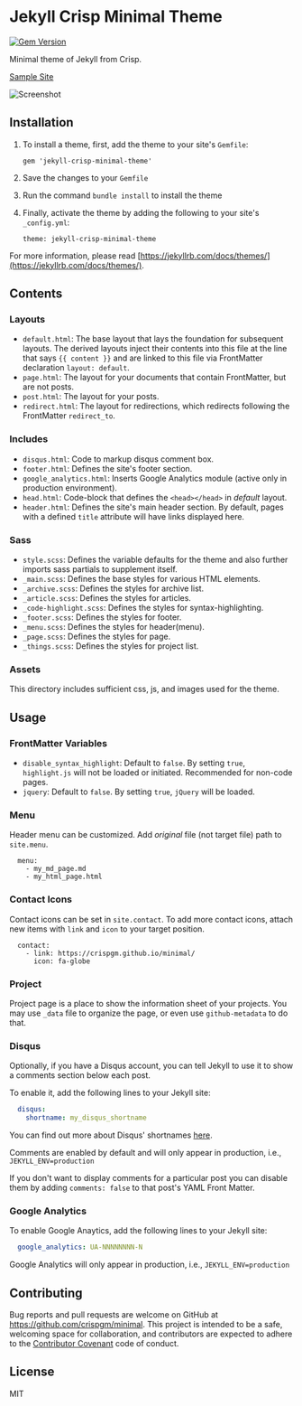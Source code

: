 # Jekyll Crisp Minimal Theme

[![Gem Version](https://badge.fury.io/rb/jekyll-crisp-minimal-theme.svg)](https://badge.fury.io/rb/jekyll-crisp-minimal-theme)

Minimal theme of Jekyll from Crisp.

[Sample Site](https://crispgm.github.io/minimal/)

![Screenshot](/screenshot.jpg)

## Installation

1. To install a theme, first, add the theme to your site's `Gemfile`:

    ```
    gem 'jekyll-crisp-minimal-theme'
    ```

2. Save the changes to your `Gemfile`
3. Run the command `bundle install` to install the theme
4. Finally, activate the theme by adding the following to your site's `_config.yml`:

    ```
    theme: jekyll-crisp-minimal-theme
    ```

For more information, please read [https://jekyllrb.com/docs/themes/](https://jekyllrb.com/docs/themes/).

## Contents

### Layouts

* `default.html`: The base layout that lays the foundation for subsequent layouts. The derived layouts inject their contents into this file at the line that says `{{ content }}` and are linked to this file via FrontMatter declaration `layout: default`.
* `page.html`: The layout for your documents that contain FrontMatter, but are not posts.
* `post.html`: The layout for your posts.
* `redirect.html`: The layout for redirections, which redirects following the FrontMatter `redirect_to`.

### Includes

* `disqus.html`: Code to markup disqus comment box.
* `footer.html`: Defines the site's footer section.
* `google_analytics.html`: Inserts Google Analytics module (active only in production environment).
* `head.html`: Code-block that defines the `<head></head>` in _default_ layout.
* `header.html`: Defines the site's main header section. By default, pages with a defined `title` attribute will have links displayed here.

### Sass

* `style.scss`: Defines the variable defaults for the theme and also further imports sass partials to supplement itself.
* `_main.scss`: Defines the base styles for various HTML elements.
* `_archive.scss`: Defines the styles for archive list.
* `_article.scss`: Defines the styles for articles.
* `_code-highlight.scss`: Defines the styles for syntax-highlighting.
* `_footer.scss`: Defines the styles for footer.
* `_menu.scss`: Defines the styles for header(menu).
* `_page.scss`: Defines the styles for page.
* `_things.scss`: Defines the styles for project list.

### Assets

This directory includes sufficient css, js, and images used for the theme.

## Usage

### FrontMatter Variables

* `disable_syntax_highlight`: Default to `false`. By setting `true`, `highlight.js` will not be loaded or initiated. Recommended for non-code pages.
* `jquery`: Default to `false`. By setting `true`, `jQuery` will be loaded.

### Menu

Header menu can be customized. Add *original* file (not target file) path to `site.menu`.

```
  menu:
    - my_md_page.md
    - my_html_page.html
```

### Contact Icons

Contact icons can be set in `site.contact`. To add more contact icons, attach new items with `link` and `icon` to your target position.

```
  contact:
    - link: https://crispgm.github.io/minimal/
      icon: fa-globe
```

### Project

Project page is a place to show the information sheet of your projects. You may use `_data` file to organize the page, or even use `github-metadata` to do that.

### Disqus

Optionally, if you have a Disqus account, you can tell Jekyll to use it to show a comments section below each post.

To enable it, add the following lines to your Jekyll site:

```yaml
  disqus:
    shortname: my_disqus_shortname
```

You can find out more about Disqus' shortnames [here](https://help.disqus.com/customer/portal/articles/466208).

Comments are enabled by default and will only appear in production, i.e., `JEKYLL_ENV=production`

If you don't want to display comments for a particular post you can disable them by adding `comments: false` to that post's YAML Front Matter.

### Google Analytics

To enable Google Anaytics, add the following lines to your Jekyll site:

```yaml
  google_analytics: UA-NNNNNNNN-N
```

Google Analytics will only appear in production, i.e., `JEKYLL_ENV=production`

## Contributing

Bug reports and pull requests are welcome on GitHub at <https://github.com/crispgm/minimal>. This project is intended to be a safe, welcoming space for collaboration, and contributors are expected to adhere to the [Contributor Covenant](http://contributor-covenant.org/) code of conduct.

## License

MIT
